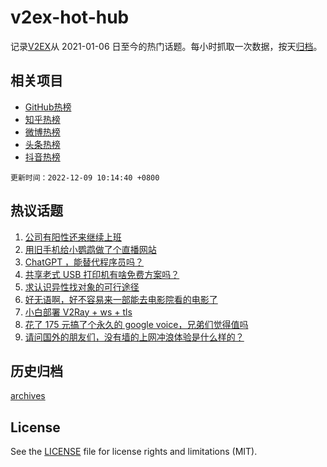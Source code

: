 # v2ex-hot-hub

 记录[V2EX](https://www.v2ex.com/)从 2021-01-06 日至今的热门话题。每小时抓取一次数据，按天[归档](archives)。
 
 ## 相关项目

- [GitHub热榜](https://github.com/lonnyzhang423/github-hot-hub)
- [知乎热榜](https://github.com/lonnyzhang423/zhihu-hot-hub)
- [微博热榜](https://github.com/lonnyzhang423/weibo-hot-hub)
- [头条热榜](https://github.com/lonnyzhang423/toutiao-hot-hub)
- [抖音热榜](https://github.com/lonnyzhang423/douyin-hot-hub)


 `更新时间：2022-12-09 10:14:40 +0800`

## 热议话题

1. [公司有阳性还来继续上班](https://www.v2ex.com/t/901040)
1. [用旧手机给小鹦鹉做了个直播网站](https://www.v2ex.com/t/901039)
1. [ChatGPT ，能替代程序员吗？](https://www.v2ex.com/t/901052)
1. [共享老式 USB 打印机有啥免费方案吗？](https://www.v2ex.com/t/900994)
1. [求认识异性找对象的可行途径](https://www.v2ex.com/t/901051)
1. [好无语啊，好不容易来一部能去电影院看的电影了](https://www.v2ex.com/t/901017)
1. [小白部署 V2Ray + ws + tls](https://www.v2ex.com/t/901080)
1. [花了 175 元搞了个永久的 google voice，兄弟们觉得值吗](https://www.v2ex.com/t/901109)
1. [请问国外的朋友们，没有墙的上网冲浪体验是什么样的？](https://www.v2ex.com/t/901189)

## 历史归档

[archives](archives)

## License

See the [LICENSE](LICENSE) file for license rights and limitations (MIT).
